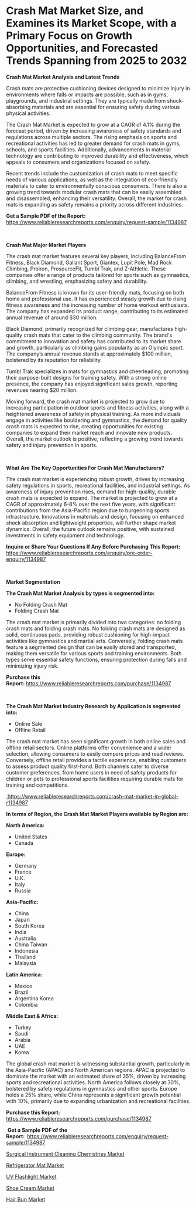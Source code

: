 <p><h1>Crash Mat Market Size, and Examines its Market Scope, with a Primary Focus on Growth Opportunities, and Forecasted Trends Spanning from 2025 to 2032</h1></p><p><strong>Crash Mat Market Analysis and Latest Trends</strong></p>
<p><p>Crash mats are protective cushioning devices designed to minimize injury in environments where falls or impacts are possible, such as in gyms, playgrounds, and industrial settings. They are typically made from shock-absorbing materials and are essential for ensuring safety during various physical activities.</p><p>The Crash Mat Market is expected to grow at a CAGR of 4.1% during the forecast period, driven by increasing awareness of safety standards and regulations across multiple sectors. The rising emphasis on sports and recreational activities has led to greater demand for crash mats in gyms, schools, and sports facilities. Additionally, advancements in material technology are contributing to improved durability and effectiveness, which appeals to consumers and organizations focused on safety.</p><p>Recent trends include the customization of crash mats to meet specific needs of various applications, as well as the integration of eco-friendly materials to cater to environmentally conscious consumers. There is also a growing trend towards modular crash mats that can be easily assembled and disassembled, enhancing their versatility. Overall, the market for crash mats is expanding as safety remains a priority across different industries.</p></p>
<p><strong>Get a Sample PDF of the Report:&nbsp;</strong> <a href="https://www.reliableresearchreports.com/enquiry/request-sample/1134987?utm_campaign=41&utm_medium=2&utm_source=Github&utm_content=ia&utm_term=07022025&utm_id=crash-mat">https://www.reliableresearchreports.com/enquiry/request-sample/1134987</a></p>
<p>&nbsp;</p>
<p><strong>Crash Mat Major Market Players</strong></p>
<p><p>The crash mat market features several key players, including BalanceFrom Fitness, Black Diamond, Gallant Sport, Giantex, Lupit Pole, Mad Rock Climbing, Proiron, ProsourceFit, Tumbl Trak, and Z-Athletic. These companies offer a range of products tailored for sports such as gymnastics, climbing, and wrestling, emphasizing safety and durability.</p><p>BalanceFrom Fitness is known for its user-friendly mats, focusing on both home and professional use. It has experienced steady growth due to rising fitness awareness and the increasing number of home workout enthusiasts. The company has expanded its product range, contributing to its estimated annual revenue of around $30 million.</p><p>Black Diamond, primarily recognized for climbing gear, manufactures high-quality crash mats that cater to the climbing community. The brand's commitment to innovation and safety has contributed to its market share and growth, particularly as climbing gains popularity as an Olympic sport. The company’s annual revenue stands at approximately $100 million, bolstered by its reputation for reliability.</p><p>Tumbl Trak specializes in mats for gymnastics and cheerleading, promoting their purpose-built designs for training safety. With a strong online presence, the company has enjoyed significant sales growth, reporting revenues nearing $20 million. </p><p>Moving forward, the crash mat market is projected to grow due to increasing participation in outdoor sports and fitness activities, along with a heightened awareness of safety in physical training. As more individuals engage in activities like bouldering and gymnastics, the demand for quality crash mats is expected to rise, creating opportunities for existing companies to expand their market reach and innovate new products. Overall, the market outlook is positive, reflecting a growing trend towards safety and injury prevention in sports.</p></p>
<p>&nbsp;</p>
<p><strong>What Are The Key Opportunities For Crash Mat Manufacturers?</strong></p>
<p><p>The crash mat market is experiencing robust growth, driven by increasing safety regulations in sports, recreational facilities, and industrial settings. As awareness of injury prevention rises, demand for high-quality, durable crash mats is expected to expand. The market is projected to grow at a CAGR of approximately 6-8% over the next five years, with significant contributions from the Asia-Pacific region due to burgeoning sports infrastructure. Innovations in materials and design, focusing on enhanced shock absorption and lightweight properties, will further shape market dynamics. Overall, the future outlook remains positive, with sustained investments in safety equipment and technology.</p></p>
<p><strong>Inquire or Share Your Questions If Any Before Purchasing This Report:</strong> <a href="https://www.reliableresearchreports.com/enquiry/pre-order-enquiry/1134987?utm_campaign=41&utm_medium=2&utm_source=Github&utm_content=ia&utm_term=07022025&utm_id=crash-mat">https://www.reliableresearchreports.com/enquiry/pre-order-enquiry/1134987</a></p>
<p>&nbsp;</p>
<p><strong>Market Segmentation</strong></p>
<p><strong>The Crash Mat Market Analysis by types is segmented into:</strong></p>
<p><ul><li>No Folding Crash Mat</li><li>Folding Crash Mat</li></ul></p>
<p><p>The crash mat market is primarily divided into two categories: no folding crash mats and folding crash mats. No folding crash mats are designed as solid, continuous pads, providing robust cushioning for high-impact activities like gymnastics and martial arts. Conversely, folding crash mats feature a segmented design that can be easily stored and transported, making them versatile for various sports and training environments. Both types serve essential safety functions, ensuring protection during falls and minimizing injury risk.</p></p>
<p><strong>Purchase this Report:&nbsp;</strong><a href="https://www.reliableresearchreports.com/purchase/1134987?utm_campaign=41&utm_medium=2&utm_source=Github&utm_content=ia&utm_term=07022025&utm_id=crash-mat">https://www.reliableresearchreports.com/purchase/1134987</a></p>
<p>&nbsp;</p>
<p><strong>The Crash Mat Market Industry Research by Application is segmented into:</strong></p>
<p><ul><li>Online Sale</li><li>Offline Retail</li></ul></p>
<p><p>The crash mat market has seen significant growth in both online sales and offline retail sectors. Online platforms offer convenience and a wider selection, allowing consumers to easily compare prices and read reviews. Conversely, offline retail provides a tactile experience, enabling customers to assess product quality first-hand. Both channels cater to diverse customer preferences, from home users in need of safety products for children or pets to professional sports facilities requiring durable mats for training and competitions.</p></p>
<p><a href="https://www.reliableresearchreports.com/crash-mat-market-in-global-r1134987?utm_campaign=41&utm_medium=2&utm_source=Github&utm_content=ia&utm_term=07022025&utm_id=crash-mat">&nbsp;https://www.reliableresearchreports.com/crash-mat-market-in-global-r1134987</a></p>
<p><strong>In terms of Region, the Crash Mat Market Players available by Region are:</strong></p>
<p>
    <p> <strong> North America: </strong>
        <ul>
            <li>United States</li>
            <li>Canada</li>
        </ul>
        </p> 
    <p> <strong> Europe: </strong>
        <ul>
            <li>Germany</li>
            <li>France</li>
            <li>U.K.</li>
            <li>Italy</li>
            <li>Russia</li>
        </ul>
        </p> 
    <p> <strong> Asia-Pacific: </strong>
        <ul>
            <li>China</li>
            <li>Japan</li>
            <li>South Korea</li>
            <li>India</li>
            <li>Australia</li>
            <li>China Taiwan</li>
            <li>Indonesia</li>
            <li>Thailand</li>
            <li>Malaysia</li>
        </ul>
        </p> 
    <p> <strong> Latin America: </strong>
        <ul>
            <li>Mexico</li>
            <li>Brazil</li>
            <li>Argentina Korea</li>
            <li>Colombia</li>
        </ul>
        </p> 
    <p> <strong> Middle East & Africa: </strong>
        <ul>
            <li>Turkey</li>
            <li>Saudi</li>
            <li>Arabia</li>
            <li>UAE</li>
            <li>Korea</li>
        </ul>
    </p>
    </p>
<p><p>The global crash mat market is witnessing substantial growth, particularly in the Asia-Pacific (APAC) and North American regions. APAC is projected to dominate the market with an estimated share of 35%, driven by increasing sports and recreational activities. North America follows closely at 30%, bolstered by safety regulations in gymnastics and other sports. Europe holds a 25% share, while China represents a significant growth potential with 10%, primarily due to expanding urbanization and recreational facilities.</p></p>
<p><strong>Purchase this Report: </strong><a href="https://www.reliableresearchreports.com/purchase/1134987?utm_campaign=41&utm_medium=2&utm_source=Github&utm_content=ia&utm_term=07022025&utm_id=crash-mat">https://www.reliableresearchreports.com/purchase/1134987</a></p>
<p>&nbsp;<strong>Get a Sample PDF of the Report:&nbsp;&nbsp;</strong><a href="https://www.reliableresearchreports.com/enquiry/request-sample/1134987?utm_campaign=41&utm_medium=2&utm_source=Github&utm_content=ia&utm_term=07022025&utm_id=crash-mat">https://www.reliableresearchreports.com/enquiry/request-sample/1134987</a></p>
<p><strong></strong></p>
<p><p><a href="https://github.com/sholympia197070/Market-Research-Report-List-1/blob/main/surgical-instrument-cleaning-chemistries-market.md?utm_campaign=41&utm_medium=2&utm_source=Github&utm_content=ia&utm_term=07022025&utm_id=crash-mat">Surgical Instrument Cleaning Chemistries Market</a></p><p><a href="https://github.com/philaphindo/Market-Research-Report-List-1/blob/main/refrigerator-mat-market.md?utm_campaign=41&utm_medium=2&utm_source=Github&utm_content=ia&utm_term=07022025&utm_id=crash-mat">Refrigerator Mat Market</a></p><p><a href="https://github.com/janraimondo83/Market-Research-Report-List-1/blob/main/uv-flashlight-market.md?utm_campaign=41&utm_medium=2&utm_source=Github&utm_content=ia&utm_term=07022025&utm_id=crash-mat">UV Flashlight Market</a></p><p><a href="https://github.com/techerghalim/Market-Research-Report-List-1/blob/main/shoe-cream-market.md?utm_campaign=41&utm_medium=2&utm_source=Github&utm_content=ia&utm_term=07022025&utm_id=crash-mat">Shoe Cream Market</a></p><p><a href="https://github.com/aiexisaliwan/Market-Research-Report-List-1/blob/main/hair-bun-market.md?utm_campaign=41&utm_medium=2&utm_source=Github&utm_content=ia&utm_term=07022025&utm_id=crash-mat">Hair Bun Market</a></p></p>